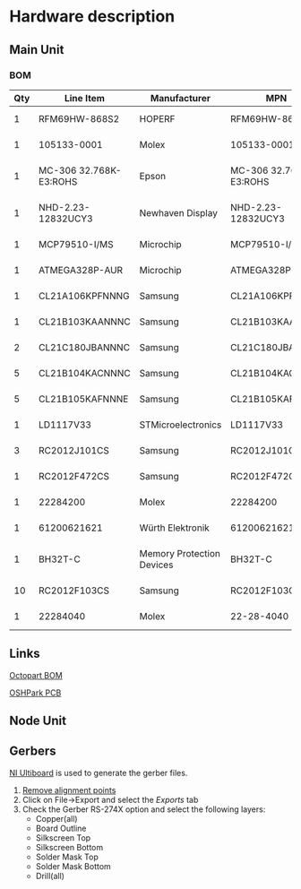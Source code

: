 # Hardware description

## Main Unit

### BOM
| Qty | Line Item              | Manufacturer              | MPN                    | Octopart URL                                                      | Schematic Reference                  | 
|-----|------------------------|---------------------------|------------------------|-------------------------------------------------------------------|--------------------------------------|  
| 1   | RFM69HW-868S2          | HOPERF                    | RFM69HW-868S2          | https://octopart.com/rfm69hw-868s2-hoperf-95997182                | U3                                   | 
| 1   | 105133-0001            | Molex                     | 105133-0001            | https://octopart.com/105133-0001-molex-22605641                   | U7                                   | 
| 1   | MC-306 32.768K-E3:ROHS | Epson                     | MC-306 32.768K-E3:ROHS | https://octopart.com/mc-306+32.768k-e3%3Arohs-epson-39545791      | U6                                   | 
| 1   | NHD-2.23-12832UCY3     | Newhaven Display          | NHD-2.23-12832UCY3     | https://octopart.com/nhd-2.23-12832ucy3-newhaven+display-20012478 | N/A                                  | 
| 1   | MCP79510-I/MS          | Microchip                 | MCP79510-I/MS          | https://octopart.com/mcp79510-i%2Fms-microchip-20093826           | U4                                   | 
| 1   | ATMEGA328P-AUR         | Microchip                 | ATMEGA328P-AUR         | https://octopart.com/atmega328p-aur-microchip-77760216            | U1                                   | 
| 1   | CL21A106KPFNNNG        | Samsung                   | CL21A106KPFNNNG        | https://octopart.com/cl21a106kpfnnng-samsung-21703273             | C15                                  | 
| 1   | CL21B103KAANNNC        | Samsung                   | CL21B103KAANNNC        | https://octopart.com/cl21b103kaannnc-samsung-19832247             | C4                                   | 
| 2   | CL21C180JBANNNC        | Samsung                   | CL21C180JBANNNC        | https://octopart.com/cl21c180jbannnc-samsung-9287384              | C3,C5                                | 
| 5   | CL21B104KACNNNC        | Samsung                   | CL21B104KACNNNC        | https://octopart.com/cl21b104kacnnnc-samsung-19832262             | C1,C2,C7,C10,C12                     | 
| 5   | CL21B105KAFNNNE        | Samsung                   | CL21B105KAFNNNE        | https://octopart.com/cl21b105kafnnne-samsung-9301147              | C6,C8,C11,C13,C14                    | 
| 1   | LD1117V33              | STMicroelectronics        | LD1117V33              | https://octopart.com/ld1117v33-stmicroelectronics-526800          | U8                                   | 
| 3   | RC2012J101CS           | Samsung                   | RC2012J101CS           | https://octopart.com/rc2012j101cs-samsung-63172                   | R2,R3,R5                             | 
| 1   | RC2012F472CS           | Samsung                   | RC2012F472CS           | https://octopart.com/rc2012f472cs-samsung-26451238                | R1                                   | 
| 1   | 22284200               | Molex                     | 22284200               | https://octopart.com/0022284200-molex-17769515                    | U2                                   | 
| 1   | 61200621621            | Würth Elektronik          | 61200621621            | https://octopart.com/61200621621-w%C3%BCrth+elektronik-32855456   | U11                                  | 
| 1   | BH32T-C                | Memory Protection Devices | BH32T-C                | https://octopart.com/bh32t-c-memory+protection+devices-30310562   | U5                                   | 
| 10  | RC2012F103CS           | Samsung                   | RC2012F103CS           | https://octopart.com/rc2012f103cs-samsung-22085131                | R4,R6,R7,R8,R9,R10,R11,R12,R13,R14   | 
| 1   | 22284040               | Molex                     | 22-28-4040             | https://octopart.com/22-28-4040-molex-278172                      | J1,J4                                | 

## Links
[Octopart BOM](https://octopart.com/bom-tool/QjR0VuVt)

[OSHPark PCB](https://oshpark.com/shared_projects/RTkTkiwv)

## Node Unit

## Gerbers
[NI Ultiboard](https://en.wikipedia.org/wiki/NI_Ultiboard) is used to generate the gerber files.

1. [Remove alignment points](https://docs.oshpark.com/design-tools/ni-ultiboard/removing-alignment-points/)
1. Click on File->Export and select the *Exports* tab
1. Check the Gerber RS-274X option and select the following layers:
	* Copper(all)
	* Board Outline
	* Silkscreen Top
	* Silkscreen Bottom
	* Solder Mask Top
	* Solder Mask Bottom
	* Drill(all)
